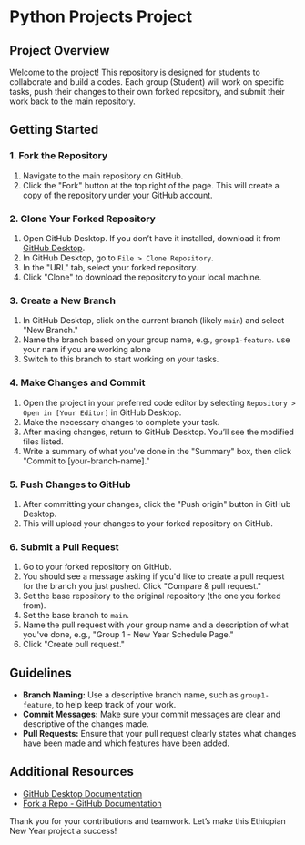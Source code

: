 # Python Projects Project

## Project Overview

Welcome to the project! This repository is designed for students to collaborate and build a codes. Each group (Student) will work on specific tasks, push their changes to their own forked repository, and submit their work back to the main repository.

## Getting Started

### 1. Fork the Repository

1. Navigate to the main repository on GitHub.
2. Click the "Fork" button at the top right of the page. This will create a copy of the repository under your GitHub account.

### 2. Clone Your Forked Repository

1. Open GitHub Desktop. If you don’t have it installed, download it from [GitHub Desktop](https://desktop.github.com/).
2. In GitHub Desktop, go to `File > Clone Repository`.
3. In the "URL" tab, select your forked repository.
4. Click "Clone" to download the repository to your local machine.

### 3. Create a New Branch

1. In GitHub Desktop, click on the current branch (likely `main`) and select "New Branch."
2. Name the branch based on your group name, e.g., `group1-feature`. use your nam if you are working alone
3. Switch to this branch to start working on your tasks.

### 4. Make Changes and Commit

1. Open the project in your preferred code editor by selecting `Repository > Open in [Your Editor]` in GitHub Desktop.
2. Make the necessary changes to complete your task.
3. After making changes, return to GitHub Desktop. You’ll see the modified files listed.
4. Write a summary of what you've done in the "Summary" box, then click "Commit to [your-branch-name]."

### 5. Push Changes to GitHub

1. After committing your changes, click the "Push origin" button in GitHub Desktop.
2. This will upload your changes to your forked repository on GitHub.

### 6. Submit a Pull Request

1. Go to your forked repository on GitHub.
2. You should see a message asking if you'd like to create a pull request for the branch you just pushed. Click "Compare & pull request."
3. Set the base repository to the original repository (the one you forked from).
4. Set the base branch to `main`.
5. Name the pull request with your group name and a description of what you've done, e.g., "Group 1 - New Year Schedule Page."
6. Click "Create pull request."

## Guidelines

-   **Branch Naming:** Use a descriptive branch name, such as `group1-feature`, to help keep track of your work.
-   **Commit Messages:** Make sure your commit messages are clear and descriptive of the changes made.
-   **Pull Requests:** Ensure that your pull request clearly states what changes have been made and which features have been added.

## Additional Resources

-   [GitHub Desktop Documentation](https://help.github.com/desktop)
-   [Fork a Repo - GitHub Documentation](https://docs.github.com/en/get-started/quickstart/fork-a-repo)

Thank you for your contributions and teamwork. Let’s make this Ethiopian New Year project a success!
